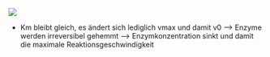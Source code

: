 ![](Pasted%20image%2020240614105134.png)
- Km bleibt gleich, es ändert sich lediglich vmax und damit v0
--> Enzyme werden irreversibel gehemmt --> Enzymkonzentration sinkt und damit die maximale Reaktionsgeschwindigkeit 